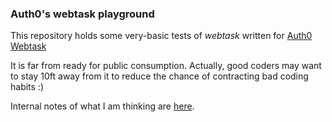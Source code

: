 
### Auth0's webtask playground

This repository holds some very-basic tests of *webtask* written for [Auth0 Webtask](https://webtask.io/)

It is far from ready for public consumption.
Actually, good coders may want to stay 10ft away from it to reduce the chance of contracting bad coding habits :)

Internal notes of what I am thinking are [here](./webtask-notes.md).
